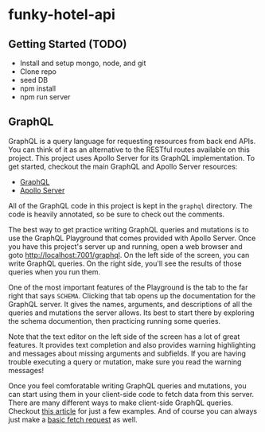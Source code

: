 # funky-hotel-api

## Getting Started (TODO)

* Install and setup mongo, node, and git
* Clone repo
* seed DB
* npm install
* npm run server

## GraphQL

GraphQL is a query language for requesting resources from back end APIs. You can think of it as an alternative to the RESTful routes available on this project. This project uses Apollo Server for its GraphQL implementation. To get started, checkout the main GraphQL and Apollo Server resources:

* [GraphQL](https://graphql.org/)
* [Apollo Server](https://www.apollographql.com/docs/apollo-server/)

All of the GraphQL code in this project is kept in the `graphql` directory. The code is heavily annotated, so be sure to check out the comments.

The best way to get practice writing GraphQL queries and mutations is to use the GraphQL Playground that comes provided with Apollo Server. Once you have this project's server up and running, open a web browser and goto [http://localhost:7001/graphql](http://localhost:7001/graphql). On the left side of the screen, you can write GraphQL queries. On the right side, you'll see the results of those queries when you run them. 

One of the most important features of the Playground is the tab to the far right that says `SCHEMA`. Clicking that tab opens up the documentation for the GraphQL server. It gives the names, arguments, and descriptions of all the queries and mutations the server allows. Its best to start there by exploring the schema documention, then practicing running some queries.

Note that the text editor on the left side of the screen has a lot of great features. It provides text completion and also provides warning highlighting and messages about missing arguments and subfields. If you are having trouble executing a query or mutation, make sure you read the warning messages!

Once you feel comforatable writing GraphQL queries and mutations, you can start using them in your client-side code to fetch data from this server. There are many different ways to make client-side GraphQL queries. Checkout [this article](https://medium.com/open-graphql/exploring-different-graphql-clients-d1bc69de305f) for just a few examples. And of course you can always just make a [basic fetch request](https://gist.githubusercontent.com/stubailo/8bd3b0ef9c1dcb1459bf0076e3d612af/raw/caafc26da2449421de00287ec7b55b09099ea4fc/fetch-graphql.js) as well.